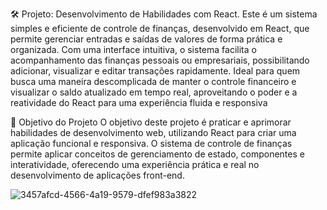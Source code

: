 🛠️ Projeto: Desenvolvimento de Habilidades com React.
Este é um sistema simples e eficiente de controle de finanças, desenvolvido em React, que permite gerenciar entradas e saídas de valores de forma prática e organizada. Com uma interface intuitiva, o sistema facilita o acompanhamento das finanças pessoais ou empresariais, possibilitando adicionar, visualizar e editar transações rapidamente. Ideal para quem busca uma maneira descomplicada de manter o controle financeiro e visualizar o saldo atualizado em tempo real, aproveitando o poder e a reatividade do React para uma experiência fluida e responsiva

🎯 Objetivo do Projeto
O objetivo deste projeto é praticar e aprimorar habilidades de desenvolvimento web, utilizando React para criar uma aplicação funcional e responsiva. O sistema de controle de finanças permite aplicar conceitos de gerenciamento de estado, componentes e interatividade, oferecendo uma experiência prática e real no desenvolvimento de aplicações front-end.

![3457afcd-4566-4a19-9579-dfef983a3822](https://github.com/user-attachments/assets/41d82b86-06b4-4291-9321-0c4850aded69)

